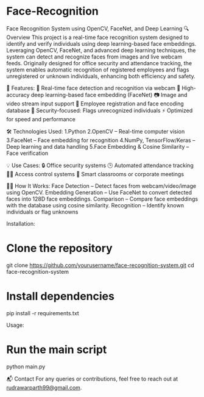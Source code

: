 # Face-Recognition
Face Recognition System using OpenCV, FaceNet, and Deep Learning
🔍 Overview
This project is a real-time face recognition system designed to identify and verify individuals using deep learning-based face embeddings. Leveraging OpenCV, FaceNet, and advanced deep learning techniques, the system can detect and recognize faces from images and live webcam feeds.
Originally designed for office security and attendance tracking, the system enables automatic recognition of registered employees and flags unregistered or unknown individuals, enhancing both efficiency and safety.

🚀 Features:
🔴 Real-time face detection and recognition via webcam
🧠 High-accuracy deep learning-based face embedding (FaceNet)
📷 Image and video stream input support
🧾 Employee registration and face encoding database
🔐 Security-focused: Flags unrecognized individuals
⚡ Optimized for speed and performance

🛠️ Technologies Used:
1.Python
2.OpenCV – Real-time computer vision
3.FaceNet – Face embedding for recognition
4.NumPy, TensorFlow/Keras – Deep learning and data handling
5.Face Embedding & Cosine Similarity – Face verification

💡 Use Cases:
🔒 Office security systems
🕒 Automated attendance tracking
👮‍♂️ Access control systems
🏫 Smart classrooms or corporate meetings

🧑‍💻 How It Works:
Face Detection – Detect faces from webcam/video/image using OpenCV.
Embedding Generation – Use FaceNet to convert detected faces into 128D face embeddings.
Comparison – Compare face embeddings with the database using cosine similarity.
Recognition – Identify known individuals or flag unknowns

 Installation:
 # Clone the repository
git clone https://github.com/yourusername/face-recognition-system.git
cd face-recognition-system

# Install dependencies
pip install -r requirements.txt

Usage:
# Run the main script
python main.py

📬 Contact
For any queries or contributions, feel free to reach out at rudrawarparth99@gmail.com.


